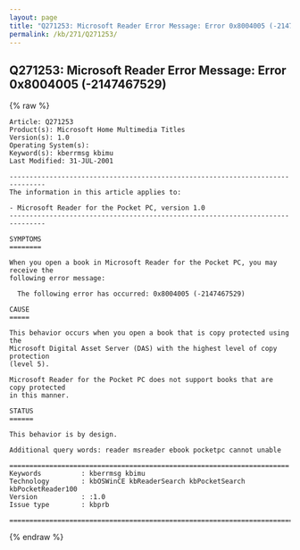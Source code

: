 ```yaml
---
layout: page
title: "Q271253: Microsoft Reader Error Message: Error 0x8004005 (-2147467529)"
permalink: /kb/271/Q271253/
---
```


## Q271253: Microsoft Reader Error Message: Error 0x8004005 (-2147467529)

{% raw %}

	Article: Q271253
	Product(s): Microsoft Home Multimedia Titles
	Version(s): 1.0
	Operating System(s): 
	Keyword(s): kberrmsg kbimu
	Last Modified: 31-JUL-2001
	
	-------------------------------------------------------------------------------
	The information in this article applies to:
	
	- Microsoft Reader for the Pocket PC, version 1.0 
	-------------------------------------------------------------------------------
	
	SYMPTOMS
	========
	
	When you open a book in Microsoft Reader for the Pocket PC, you may receive the
	following error message:
	
	  The following error has occurred: 0x8004005 (-2147467529)
	
	CAUSE
	=====
	
	This behavior occurs when you open a book that is copy protected using the
	Microsoft Digital Asset Server (DAS) with the highest level of copy protection
	(level 5).
	
	Microsoft Reader for the Pocket PC does not support books that are copy protected
	in this manner.
	
	STATUS
	======
	
	This behavior is by design.
	
	Additional query words: reader msreader ebook pocketpc cannot unable
	
	======================================================================
	Keywords          : kberrmsg kbimu 
	Technology        : kbOSWinCE kbReaderSearch kbPocketSearch kbPocketReader100
	Version           : :1.0
	Issue type        : kbprb
	
	=============================================================================
	

{% endraw %}
